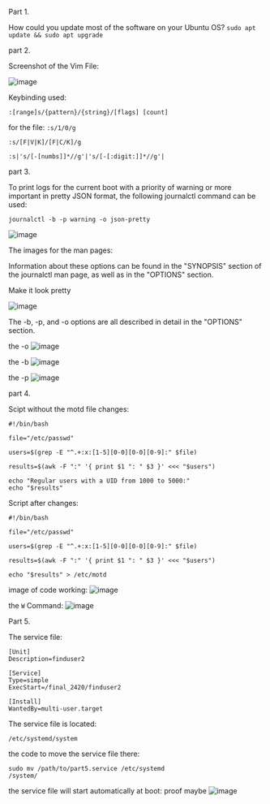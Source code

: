 Part 1.

How could you update most of the software on your Ubuntu OS?
```sudo apt update && sudo apt upgrade```


part 2.

Screenshot of the Vim File:

![image](https://user-images.githubusercontent.com/93286045/206561208-9c62f846-d553-4eab-8ac5-3a326eb4a809.png)

Keybinding used:

```:[range]s/{pattern}/{string}/[flags] [count]```

for the file:
```:s/1/0/g```

```:s/[F|V|K]/[F|C/K]/g```

```:s|'s/[-[numbs]]*//g'|'s/[-[:digit:]]*//g'|```

part 3.

To print logs for the current boot with a priority of warning or more important in pretty JSON format, the following journalctl command can be used:

```journalctl -b -p warning -o json-pretty```

![image](https://user-images.githubusercontent.com/93286045/206566255-27d7ea61-ada3-4cd2-b381-e1fcfae6aa37.png)


The images for the man pages:

Information about these options can be found in the "SYNOPSIS" section of the journalctl man page, as well as in the "OPTIONS" section. 

Make it look pretty

![image](https://user-images.githubusercontent.com/93286045/206565508-f4996cbb-a37b-4f52-a528-bce362416706.png)


The -b, -p, and -o options are all described in detail in the "OPTIONS" section.

the -o
![image](https://user-images.githubusercontent.com/93286045/206564711-7c990252-ec3b-46fb-9f8d-1a55f7710f03.png)

the -b
![image](https://user-images.githubusercontent.com/93286045/206564904-e2a65a2f-169d-49e7-91e1-5233267d7f4c.png)

the -p
![image](https://user-images.githubusercontent.com/93286045/206564980-e0027888-af22-4b55-a7e2-b5bba70877f0.png)


part 4.

Scipt without the motd file changes:

```
#!/bin/bash

file="/etc/passwd"

users=$(grep -E "^.+:x:[1-5][0-0][0-0][0-9]:" $file)

results=$(awk -F ":" '{ print $1 ": " $3 }' <<< "$users")

echo "Regular users with a UID from 1000 to 5000:"
echo "$results"
```

Script after changes:

```
#!/bin/bash

file="/etc/passwd"

users=$(grep -E "^.+:x:[1-5][0-0][0-0][0-9]:" $file)

results=$(awk -F ":" '{ print $1 ": " $3 }' <<< "$users")

echo "$results" > /etc/motd
```

image of code working:
![image](https://user-images.githubusercontent.com/93286045/206568225-8c90fdf0-5627-42d8-b91c-a64d6c052cd9.png)

the `W` Command:
![image](https://user-images.githubusercontent.com/93286045/206568528-931bc4ac-1261-45f2-ac9c-2e0d0fd60c0d.png)

Part 5.

The service file:

```
[Unit]
Description=finduser2

[Service]
Type=simple
ExecStart=/final_2420/finduser2

[Install]
WantedBy=multi-user.target
```

The service file is located: 

```
/etc/systemd/system
```

the code to move the service file there:

```
sudo mv /path/to/part5.service /etc/systemd
/system/
```

the service file will start automatically at boot: proof maybe
![image](https://user-images.githubusercontent.com/93286045/206573827-d427379c-bfae-40e7-a351-21896572f8af.png)



